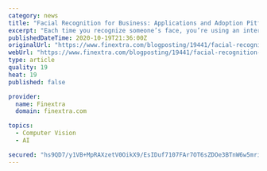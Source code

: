 ```yaml
---
category: news
title: "Facial Recognition for Business: Applications and Adoption Pitfalls"
excerpt: "Each time you recognize someone’s face, you’re using an internal form of facial recognition. In a matter of milliseconds, your mind breaks down the parts of their face, puts them back together, and matches the sum with those faces already stored in ..."
publishedDateTime: 2020-10-19T21:36:00Z
originalUrl: "https://www.finextra.com/blogposting/19441/facial-recognition-for-business-applications-and-adoption-pitfalls"
webUrl: "https://www.finextra.com/blogposting/19441/facial-recognition-for-business-applications-and-adoption-pitfalls"
type: article
quality: 19
heat: 19
published: false

provider:
  name: Finextra
  domain: finextra.com

topics:
  - Computer Vision
  - AI

secured: "hs9QD7/y1VB+MpRAXzetV0OikX9/EsIDuf7107FAr7OT6sZDOe3BTnW6w5mrifS48DTT1U0gtueZluOAiNpM7xhigJKc9rcKzybajYlnaQ2yvwcno38l6TyzxNBYf5h1oPPTD0WDfGKHsT47tJbAWwTgpYNYrvBG4u12gOeyGSN0zWP8oOg+SaoguyQdLvxqhubVmNdGXf9dg81XqIW1iNWlyUyr0T2W8WkKhBKTURvh0VcWiORv3SbRCTAI4dnRkUgdkeGrz7uxIFQWS+N/3p4Ht0ikp+CO8e3pp76khQS0S3xe4esN3z+pLcLuXwCuJODYZR8LsnxjswjVjZyuspg4N1I8ooA5O9DLutRFeAA=;BCBN8VkLpwi8iKsxlI7fyg=="
---
```


